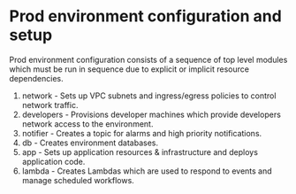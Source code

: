 # Prod environment configuration and setup

Prod environment configuration consists of a sequence of top level modules which must be run in sequence due to explicit or implicit resource dependencies.

1. network - Sets up VPC subnets and ingress/egress policies to control network traffic.
2. developers - Provisions developer machines which provide developers network access to the environment.
3. notifier - Creates a topic for alarms and high priority notifications.
4. db - Creates environment databases.
5. app - Sets up application resources & infrastructure and deploys application code.
6. lambda - Creates Lambdas which are used to respond to events and manage scheduled workflows.

